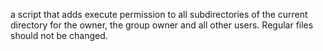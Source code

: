  a script that adds execute permission to all subdirectories of the current directory for the owner, the group owner and all other users. Regular files should not be changed.
